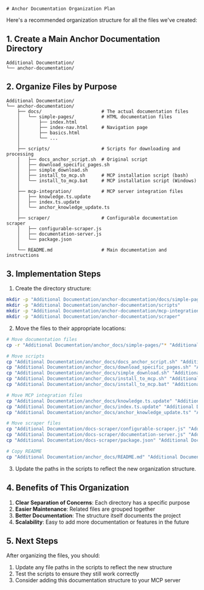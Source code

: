     # Anchor Documentation Organization Plan

Here's a recommended organization structure for all the files we've created:

## 1. Create a Main Anchor Documentation Directory

```
Additional Documentation/
└── anchor-documentation/
```

## 2. Organize Files by Purpose

```
Additional Documentation/
└── anchor-documentation/
    ├── docs/                      # The actual documentation files
    │   └── simple-pages/          # HTML documentation files
    │       ├── index.html
    │       ├── index-nav.html     # Navigation page
    │       ├── basics.html
    │       └── ...
    │
    ├── scripts/                   # Scripts for downloading and processing
    │   ├── docs_anchor_script.sh  # Original script
    │   ├── download_specific_pages.sh
    │   ├── simple_download.sh
    │   ├── install_to_mcp.sh      # MCP installation script (bash)
    │   └── install_to_mcp.bat     # MCP installation script (Windows)
    │
    ├── mcp-integration/           # MCP server integration files
    │   ├── knowledge.ts.update
    │   ├── index.ts.update
    │   └── anchor_knowledge_update.ts
    │
    ├── scraper/                   # Configurable documentation scraper
    │   ├── configurable-scraper.js
    │   ├── documentation-server.js
    │   └── package.json
    │
    └── README.md                  # Main documentation and instructions
```

## 3. Implementation Steps

1. Create the directory structure:

```bash
mkdir -p "Additional Documentation/anchor-documentation/docs/simple-pages"
mkdir -p "Additional Documentation/anchor-documentation/scripts"
mkdir -p "Additional Documentation/anchor-documentation/mcp-integration"
mkdir -p "Additional Documentation/anchor-documentation/scraper"
```

2. Move the files to their appropriate locations:

```bash
# Move documentation files
cp -r "Additional Documentation/anchor_docs/simple-pages/"* "Additional Documentation/anchor-documentation/docs/simple-pages/"

# Move scripts
cp "Additional Documentation/anchor_docs/docs_anchor_script.sh" "Additional Documentation/anchor-documentation/scripts/"
cp "Additional Documentation/anchor_docs/download_specific_pages.sh" "Additional Documentation/anchor-documentation/scripts/"
cp "Additional Documentation/anchor_docs/simple_download.sh" "Additional Documentation/anchor-documentation/scripts/"
cp "Additional Documentation/anchor_docs/install_to_mcp.sh" "Additional Documentation/anchor-documentation/scripts/"
cp "Additional Documentation/anchor_docs/install_to_mcp.bat" "Additional Documentation/anchor-documentation/scripts/"

# Move MCP integration files
cp "Additional Documentation/anchor_docs/knowledge.ts.update" "Additional Documentation/anchor-documentation/mcp-integration/"
cp "Additional Documentation/anchor_docs/index.ts.update" "Additional Documentation/anchor-documentation/mcp-integration/"
cp "Additional Documentation/anchor_docs/anchor_knowledge_update.ts" "Additional Documentation/anchor-documentation/mcp-integration/"

# Move scraper files
cp "Additional Documentation/docs-scraper/configurable-scraper.js" "Additional Documentation/anchor-documentation/scraper/"
cp "Additional Documentation/docs-scraper/documentation-server.js" "Additional Documentation/anchor-documentation/scraper/"
cp "Additional Documentation/docs-scraper/package.json" "Additional Documentation/anchor-documentation/scraper/"

# Copy README
cp "Additional Documentation/anchor_docs/README.md" "Additional Documentation/anchor-documentation/"
```

3. Update the paths in the scripts to reflect the new organization structure.

## 4. Benefits of This Organization

1. **Clear Separation of Concerns**: Each directory has a specific purpose
2. **Easier Maintenance**: Related files are grouped together
3. **Better Documentation**: The structure itself documents the project
4. **Scalability**: Easy to add more documentation or features in the future

## 5. Next Steps

After organizing the files, you should:

1. Update any file paths in the scripts to reflect the new structure
2. Test the scripts to ensure they still work correctly
3. Consider adding this documentation structure to your MCP server